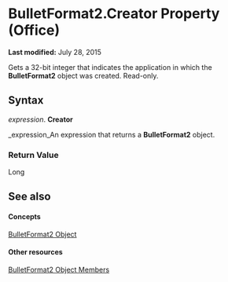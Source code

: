 
# BulletFormat2.Creator Property (Office)

 **Last modified:** July 28, 2015

Gets a 32-bit integer that indicates the application in which the  **BulletFormat2** object was created. Read-only.

## Syntax

 _expression_. **Creator**

 _expression_An expression that returns a  **BulletFormat2** object.


### Return Value

Long


## See also


#### Concepts


 [BulletFormat2 Object](ad4c2a05-c34d-fbd4-6b12-3153b94d2c4e.md)
#### Other resources


 [BulletFormat2 Object Members](1a86b4e3-0c8c-1900-708f-37486bf71169.md)
